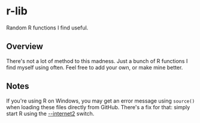 # r-lib

Random R functions I find useful.

## Overview

There's not a lot of method to this madness. Just a bunch of R functions I find myself using often. Feel free to add your own, or make mine better.

## Notes

If you're using R on Windows, you may get an error message using `source()` when loading these files directly from GitHub. There's a fix for that: simply start R using the [--internet2](http://cran.r-project.org/bin/windows/rw-FAQ.html#The-Internet-download-functions-fail_002e) switch.